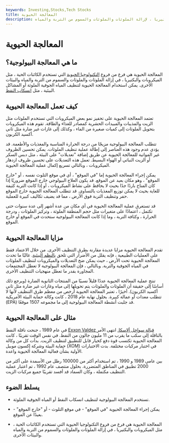 ```yaml
---
keywords: Investing,Stocks,Tech Stocks
title: المعالجة الحيوية
description: المعالجة البيولوجية هي استخدام الكائنات الحية ، مثل الميكروبات والبكتيريا ، لإزالة الملوثات والملوثات والسموم من التربة والمياه.
---
```


# المعالجة الحيوية
## ما هي المعالجة البيولوجية؟

المعالجة الحيوية هي فرع من فروع [التكنولوجيا الحيوية](/biotechnology) التي تستخدم الكائنات الحية ، مثل الميكروبات والبكتيريا ، في إزالة الملوثات والملوثات والسموم من التربة والمياه والبيئات الأخرى. يمكن استخدام المعالجة الحيوية لتنظيف المياه الجوفية الملوثة أو المشاكل البيئية ، مثل [انسكاب النفط](/organizational-economics).

## كيف تعمل المعالجة الحيوية

تعتمد المعالجة الحيوية على تحفيز نمو بعض الميكروبات التي تستخدم الملوثات مثل الزيت والمذيبات والمبيدات الحشرية كمصادر للغذاء والطاقة. تقوم هذه الميكروبات بتحويل الملوثات إلى كميات صغيرة من الماء ، وكذلك إلى غازات غير ضارة مثل ثاني أكسيد الكربون.

تتطلب المعالجة البيولوجية مزيجًا من درجة الحرارة المناسبة والمغذيات والأطعمة. قد يؤدي عدم وجود هذه العناصر إلى إطالة عملية تنظيف الملوثات. يمكن تحسين الظروف غير المواتية للمعالجة الحيوية عن طريق إضافة "تعديلات" على البيئة ، مثل دبس السكر أو الزيت النباتي أو الهواء البسيط. تعمل هذه التعديلات على تحسين ظروف ازدهار الميكروبات ، وبالتالي تسريع إكمال عملية المعالجة الحيوية.

يمكن إجراء المعالجة الحيوية إما "في الموقع" ، أي في موقع التلوث نفسه ، أو "خارج الموقع" ، وهو مكان بعيد عن الموقع. قد يكون العلاج البيولوجي خارج الموقع ضروريًا إذا كان المناخ باردًا جدًا بحيث لا يحافظ على نشاط الميكروبات ، أو إذا كانت التربة كثيفة للغاية بحيث لا يمكن توزيع المغذيات بالتساوي. قد تتطلب المعالجة الحيوية خارج الموقع حفر وتنظيف التربة فوق الأرض ، مما قد يضيف تكاليف كبيرة للعملية.

قد تستغرق عملية المعالجة الحيوية في أي مكان من عدة أشهر إلى عدة سنوات حتى تكتمل ، اعتمادًا على متغيرات مثل حجم المنطقة الملوثة ، وتركيز الملوثات ، ودرجة الحرارة ، وكثافة التربة ، وما إذا كانت المعالجة البيولوجية ستحدث في الموقع أو خارج الموقع.

## مزايا المعالجة الحيوية

تقدم المعالجة الحيوية مزايا عديدة مقارنة بطرق التنظيف الأخرى. من خلال الاعتماد فقط على العمليات الطبيعية ، فإنه يقلل من الأضرار التي تلحق [بالنظم البيئية](/greeneconomics). غالبًا ما تحدث المعالجة الحيوية تحت الأرض ، حيث يمكن ضخ التعديلات والميكروبات لتنظيف الملوثات في المياه الجوفية والتربة. وبالتالي ، فإن المعالجة البيولوجية لا تعطل المجتمعات المجاورة بقدر ما تعطل منهجيات التنظيف الأخرى.

تنتج عملية المعالجة الحيوية عددًا قليلاً نسبيًا من المنتجات الثانوية الضارة (ويرجع ذلك أساسًا إلى حقيقة أن الملوثات والملوثات يتم تحويلها إلى مياه وغازات غير ضارة مثل ثاني أكسيد الكربون). أخيرًا ، تعتبر المعالجة الحيوية أرخص من معظم طرق التنظيف لأنها لا تتطلب معدات أو عمالة كبيرة. بحلول نهاية عام 2018 ، كانت وكالة حماية البيئة الأمريكية (EPA) قد جلبت أنشطة المعالجة البيولوجية إلى ما مجموعه 1507 موقعًا.

## مثال على المعالجة الحيوية

في عام 1989 ، جنحت ناقلة النفط [Exxon Valdez قبالة سواحل ألاسكا.](/oil-pollution-act-of-1990) انتهى الأمر بالناقلة إلى سكب ما يقرب من 11 مليون جالون من النفط. في نفس الوقت تقريبًا ، كانت المعالجة الحيوية تكتسب قوة دفع كخيار قابل للتطبيق لتنظيف الزيت. بدأت كل من وكالة حماية البيئة وشركة إكسون موبيل (XOM) في اختبار مركبات مختلفة. بدت الاختبارات الأولية بشأن فعالية المعالجة الحيوية واعدة.

بين عامي 1989 و 1990 ، تم استخدام أكثر من 100000 رطل من الأسمدة على أكثر من 2000 تطبيق في المناطق المتضررة. بحلول منتصف عام 1992 ، تم اعتبار عملية التنظيف مكتملة ، وكان السماد قد أفسد تقريبًا جميع مركبات الزيت.

## يسلط الضوء

- تستخدم المعالجة البيولوجية لتنظيف انسكاب النفط أو المياه الجوفية الملوثة.

- يمكن إجراء المعالجة الحيوية "في الموقع" - في موقع التلوث - أو "خارج الموقع" - بعيدًا عن الموقع.

- المعالجة الحيوية هي فرع من فروع التكنولوجيا الحيوية التي تستخدم الكائنات الحية ، مثل الميكروبات والبكتيريا ، في إزالة الملوثات والملوثات والسموم من التربة والمياه والبيئات الأخرى.

